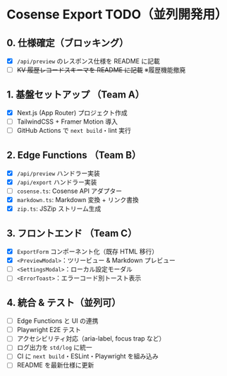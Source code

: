 # Cosense Export TODO（並列開発用）

## 0. 仕様確定（ブロッキング）

- [x] `/api/preview` のレスポンス仕様を README に記載
- [ ] ~~KV 履歴レコードスキーマを README に記載~~ ※履歴機能撤廃

## 1. 基盤セットアップ （Team A）

- [x] Next.js (App Router) プロジェクト作成
- [ ] TailwindCSS + Framer Motion 導入
- [ ] GitHub Actions で `next build`・lint 実行

## 2. Edge Functions （Team B）

- [x] `/api/preview` ハンドラー実装
- [x] `/api/export` ハンドラー実装
- [ ] `cosense.ts`: Cosense API アダプター
- [x] `markdown.ts`: Markdown 変換 + リンク書換
- [x] `zip.ts`: JSZip ストリーム生成

## 3. フロントエンド （Team C）

- [x] `ExportForm` コンポーネント化（既存 HTML 移行）
- [x] `<PreviewModal>`：ツリービュー & Markdown プレビュー
- [ ] `<SettingsModal>`：ローカル設定モーダル
- [ ] `<ErrorToast>`：エラーコード別トースト表示

## 4. 統合 & テスト（並列可）

- [ ] Edge Functions と UI の連携
- [ ] Playwright E2E テスト
- [ ] アクセシビリティ対応（aria-label, focus trap など）
- [ ] ログ出力を `std/log` に統一
- [ ] CI に `next build`・ESLint・Playwright を組み込み
- [ ] README を最新仕様に更新

